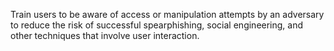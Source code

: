Train users to be aware of access or manipulation attempts by an adversary to reduce the risk of successful spearphishing, social engineering, and other techniques that involve user interaction.
